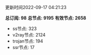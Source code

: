 更新时间2022-09-17 04:21:23

**总订阅: 98**
**总节点: 9195**
**有效节点: 2658**
- ss节点: 323
- v2ray节点: 2124
- trojan节点: 194
- ssr节点: 17
